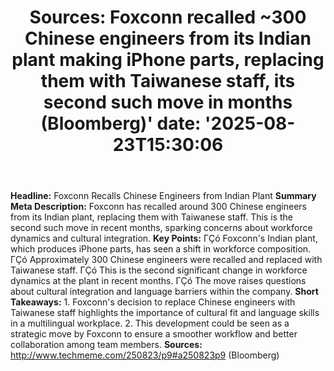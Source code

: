 ﻿---
title: "Sources: Foxconn recalled ~300 Chinese engineers from its Indian plant making iPhone parts, replacing them with Taiwanese staff, its second such move in months (Bloomberg)'
date: '2025-08-23T15:30:06"
category: "Markets"
summary: ""
slug: "sources foxconn recalled 300 chinese engineers from its indi"
source_urls:
  - "http://www.techmeme.com/250823/p9#a250823p9"
seo:
  title: "Sources: Foxconn recalled ~300 Chinese engineers from its Indian plant making iPhone parts, replacing them with Taiwanese staff, its second such move in months (Bloomberg) | Hash n Hedge'
  description: '"
  keywords: ["news", "markets", "brief"]
---
**Headline:** Foxconn Recalls Chinese Engineers from Indian Plant  **Summary Meta Description:** Foxconn has recalled around 300 Chinese engineers from its Indian plant, replacing them with Taiwanese staff. This is the second such move in recent months, sparking concerns about workforce dynamics and cultural integration.  **Key Points:**  ΓÇó Foxconn's Indian plant, which produces iPhone parts, has seen a shift in workforce composition. ΓÇó Approximately 300 Chinese engineers were recalled and replaced with Taiwanese staff. ΓÇó This is the second significant change in workforce dynamics at the plant in recent months. ΓÇó The move raises questions about cultural integration and language barriers within the company.  **Short Takeaways:**  1. Foxconn's decision to replace Chinese engineers with Taiwanese staff highlights the importance of cultural fit and language skills in a multilingual workplace. 2. This development could be seen as a strategic move by Foxconn to ensure a smoother workflow and better collaboration among team members.  **Sources:**  http://www.techmeme.com/250823/p9#a250823p9 (Bloomberg) 
